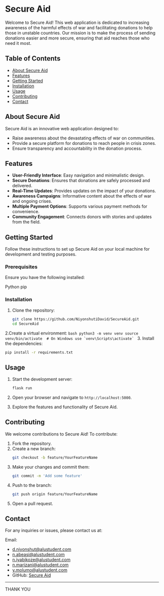 
# Secure Aid

Welcome to Secure Aid! This web application is dedicated to increasing awareness of the harmful effects of war and facilitating donations to help those in unstable countries. Our mission is to make the process of sending donations easier and more secure, ensuring that aid reaches those who need it most.

## Table of Contents

- [About Secure Aid](#about-secure-aid)
- [Features](#features)
- [Getting Started](#getting-started)
- [Installation](#installation)
- [Usage](#usage)
- [Contributing](#contributing)
- [Contact](#contact)

## About Secure Aid

Secure Aid is an innovative web application designed to:
- Raise awareness about the devastating effects of war on communities.
- Provide a secure platform for donations to reach people in crisis zones.
- Ensure transparency and accountability in the donation process.

## Features

- **User-Friendly Interface**: Easy navigation and minimalistic design.
- **Secure Donations**: Ensures that donations are safely processed and delivered.
- **Real-Time Updates**: Provides updates on the impact of your donations.
- **Awareness Campaigns**: Informative content about the effects of war and ongoing crises.
- **Multiple Payment Options**: Supports various payment methods for convenience.
- **Community Engagement**: Connects donors with stories and updates from the field.

## Getting Started

Follow these instructions to set up Secure Aid on your local machine for development and testing purposes.

### Prerequisites

Ensure you have the following installed:

Python
pip

### Installation

1. Clone the repository:
   ```bash
   git clone https://github.com/NiyonshutiDavid/SecureAid.git
   cd SecureAid
   ```

2.Create a virtual environment:
    ```bash
     python3 -m venv venv
     source venv/bin/activate  # On Windows use `venv\Scripts\activate`
         ```
3. Install the dependencies:
   ```bash
 pip install -r requirements.txt
   ```

## Usage

1. Start the development server:
   ```bash
   flask run
   ```

2. Open your browser and navigate to `http://localhost:5000`.

3. Explore the features and functionality of Secure Aid.

## Contributing

We welcome contributions to Secure Aid! To contribute:

1. Fork the repository.
2. Create a new branch:
   ```bash
   git checkout -b feature/YourFeatureName
   ```
3. Make your changes and commit them:
   ```bash
   git commit -m 'Add some feature'
   ```
4. Push to the branch:
   ```bash
   git push origin feature/YourFeatureName
   ```
5. Open a pull request.

## Contact

For any inquiries or issues, please contact us at:

 Email:
 
- d.niyonshut@alustudent.com
- n.abeasi@alustudent.com
- n.iyabikoze@alustudent.com
- n.marizani@alustudent.com
- y.molumo@alustudent.com
- GitHub: [Secure Aid](https://github.com/NiyonshutiDavid/SecureAid)

---

THANK YOU 
